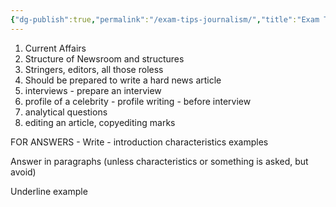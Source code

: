 ```yaml
---
{"dg-publish":true,"permalink":"/exam-tips-journalism/","title":"Exam Tips - Journalism","tags":["journalism","college"],"created":"","updated":""}
---
```



1) Current Affairs
2) Structure of Newsroom and structures
3) Stringers, editors, all those roless
4) Should be prepared to write a hard news article
5) interviews - prepare an interview
6) profile of a celebrity - profile writing - before interview
7) analytical questions 
8) editing an article, copyediting marks 



FOR ANSWERS -
Write -
	introduction
	characteristics
	examples

Answer in paragraphs (unless characteristics or something is asked, but avoid)

Underline example 


